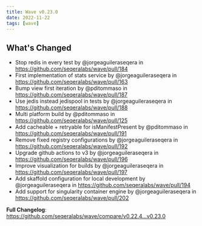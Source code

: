 ```yaml
---
title: Wave v0.23.0
date: 2022-11-22
tags: [wave]
---
```


## What's Changed
* Stop redis in every test by @jorgeaguileraseqera in https://github.com/seqeralabs/wave/pull/184
* First implementation of stats service by @jorgeaguileraseqera in https://github.com/seqeralabs/wave/pull/163
* Bump view first iteration by @pditommaso in https://github.com/seqeralabs/wave/pull/187
* Use jedis instead jedispool in tests by @jorgeaguileraseqera in https://github.com/seqeralabs/wave/pull/188
* Multi platform build by @pditommaso in https://github.com/seqeralabs/wave/pull/125
* Add cacheable + retryable for isManifestPresent by @pditommaso in https://github.com/seqeralabs/wave/pull/191
* Remove fixed registry configurations by @jorgeaguileraseqera in https://github.com/seqeralabs/wave/pull/192
* Upgrade github actions to v3 by @jorgeaguileraseqera in https://github.com/seqeralabs/wave/pull/196
* Improve visualization for builds by @jorgeaguileraseqera in https://github.com/seqeralabs/wave/pull/197
* Add skaffold configuration for local development by @jorgeaguileraseqera in https://github.com/seqeralabs/wave/pull/194
* Add support for singularity container engine by @jorgeaguileraseqera in https://github.com/seqeralabs/wave/pull/202


**Full Changelog**: https://github.com/seqeralabs/wave/compare/v0.22.4...v0.23.0
